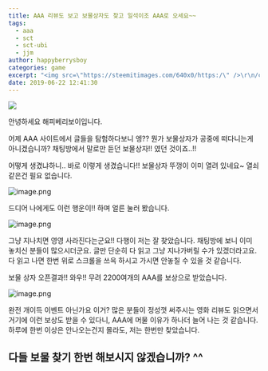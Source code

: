 ```yaml
---
title: AAA 리뷰도 보고 보물상자도 찾고 일석이조 AAA로 오세요~~
tags:
  - aaa
  - sct
  - sct-ubi
  - jjm
author: happyberrysboy
categories: game
excerpt: "<img src=\"https://steemitimages.com/640x0/https:/\" />\r\n/cdn.steemitimages.com/DQmU8hwnAWm29BmczzrLHGfxPhDsUyr8VQwF8UiFdRrFgjY/％EC％83％88％20％ED％8C％8C％EC％9D％BC％202019-02-27％2017.53.44_2.jpg)  안녕하세요 해피베리보이입니다.  어제 AAA 사이트에서 글들을 탐험하다보니 엥?? 뭔가 보물상자가 공중에 떠다니는게 아....."
date: 2019-06-22 12:41:30
---
```


![](https://steemitimages.com/640x0/https://cdn.steemitimages.com/DQmU8hwnAWm29BmczzrLHGfxPhDsUyr8VQwF8UiFdRrFgjY/％EC％83％88％20％ED％8C％8C％EC％9D％BC％202019-02-27％2017.53.44_2.jpg)

안녕하세요 해피베리보이입니다.

어제 AAA 사이트에서 글들을 탐험하다보니 엥?? 뭔가 보물상자가 공중에 떠다니는게 아니겠습니까? 채팅방에서 말로만 듣던 보물상자!! 였던 것이죠..!! 

어떻게 생겼냐하니.. 바로 이렇게 생겼습니다!! 보물상자 뚜껑이 이미 열려 있네요~ 열쇠 같은건 필요 없습니다.

![image.png](https://files.steempeak.com/file/steempeak/happyberrysboy/LdHsATch-image.png)

드디어 나에게도 이런 행운이!! 하며 얼른 눌러 봤습니다. 

![image.png](https://files.steempeak.com/file/steempeak/happyberrysboy/az8OM7n9-image.png)

그냥 지나치면 영영 사라진다는군요!!  다행이 저는 잘 찾았습니다. 채팅방에 보니 이미 놓치신 분들이 많으시더군요. 글만 단순히 다 읽고 그냥 지나가버릴 수가 있겠더라고요. 다 읽고 나면 한번 위로 스크롤을 쓰윽 하시고 가시면 안놓칠 수 있을 것 같습니다.

보물 상자 오픈결과!! 와우!! 무려 2200여개의 AAA를 보상으로 받았습니다. 

![image.png](https://files.steempeak.com/file/steempeak/happyberrysboy/RVO0O00p-image.png)

완전 개이득 이벤트 아닌가요 이거? 많은 분들이 정성껏 써주시는 영화 리뷰도 읽으면서 거기에 이런 보상도 받을 수 있다니, AAA에 머물 이유가 하나더 늘어 나는 것 같습니다. 하루에 한번 이상은 안나오는건지 몰라도, 저는 한번만 찾았습니다.

## 다들 보물 찾기 한번 해보시지 않겠습니까? ^^
